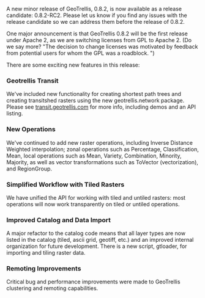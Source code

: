 A new minor release of GeoTrellis, 0.8.2, is now available as a release candidate: 0.8.2-RC2.  Please let us know if you find any issues with the release candidate so we can address them before the release of 0.8.2.  

One major announcement is that GeoTrellis 0.8.2 will be the first release under Apache 2, as we are switching licenses from GPL to Apache 2.  (Do we say more?  "The decision to change licenses was motivated by feedback from potential users for whom the GPL was a roadblock. ")
 
There are some exciting new features in this release:

### Geotrellis Transit
We've included new functionality for creating shortest path trees and creating transitshed rasters using the new geotrellis.network package. Please see [transit.geotrellis.com](http://transit.geotrellis.com) for more info, including demos and an API listing.

### New Operations

We've continued to add new raster operations, including Inverse Distance Weighted interpolation; zonal operations such as Percentage, Classification, Mean, local operations such as Mean, Variety, Combination, Minority, Majority, as well as vector transformations such as ToVector (vectorization), and RegionGroup.

### Simplified Workflow with Tiled Rasters

We have unified the API for working with tiled and untiled rasters: most operations will now work transparently on tiled or untiled operations.

### Improved Catalog and Data Import

A major refactor to the catalog code means that all layer types are now listed in the catalog (tiled, ascii grid, geotiff, etc.) and an improved internal organization for future development.  There is a new script, gtloader, for importing and tiling raster data. 

### Remoting Improvements

Critical bug and performance improvements were made to GeoTrellis clustering and remoting capabilities.

